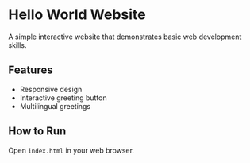 # Hello World Website

A simple interactive website that demonstrates basic web development skills.

## Features
- Responsive design
- Interactive greeting button
- Multilingual greetings

## How to Run
Open `index.html` in your web browser.
